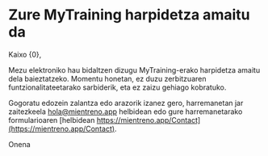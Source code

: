 # Zure MyTraining harpidetza amaitu da

Kaixo {0},

Mezu elektroniko hau bidaltzen dizugu MyTraining-erako harpidetza amaitu dela baieztatzeko. Momentu honetan, ez duzu zerbitzuaren funtzionalitateetarako sarbiderik, eta ez zaizu gehiago kobratuko.

Gogoratu edozein zalantza edo arazorik izanez gero, harremanetan jar zaitezkeela <hola@mientreno.app> helbidean edo gure harremanetarako formularioaren [helbidean https://mientreno.app/Contact](https://mientreno.app/Contact).

Onena